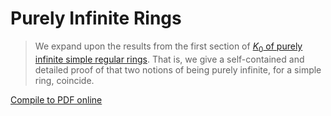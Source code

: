 # Purely Infinite Rings

> We expand upon the results from the first section of [$K_0$ of purely infinite simple regular rings](https://www.zbmath.org/?q=an%3A1012.16013).  That is, we give a self-contained and detailed proof of that two notions of being purely infinite, for a simple ring, coincide.

[Compile to PDF online](https://latexonline.cc/compile?git=https%3A%2F%2Fgithub.com%2FMatthewDaws%2FMathematics&target=Purely-Infinite%2Fpi.tex&command=pdflatex)
